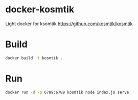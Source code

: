 # docker-kosmtik
Light docker for ksomtik https://github.com/kosmtik/kosmtik

# Build
```sh
docker build -t kosmtik .
```

# Run
```sh
docker run -d -p 6789:6789 kosmtik node index.js serve
```